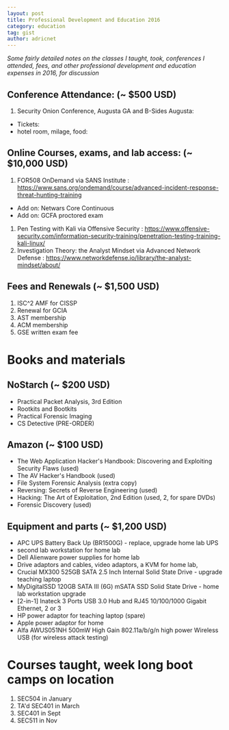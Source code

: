 ```yaml
---
layout: post
title: Professional Development and Education 2016
category: education
tag: gist
author: adricnet
---
```


_Some fairly detailed notes on the classes I taught, took, conferences I attended, fees, and other professional development and education expenses in 2016, for discussion_

Conference Attendance: (~ $500 USD) 
---

1. Security Onion Conference, Augusta GA and B-Sides Augusta:
  * Tickets: 
  * hotel room, milage, food: 

Online Courses, exams, and lab access: (~ $10,000 USD)
---

1. FOR508 OnDemand via SANS Institute : https://www.sans.org/ondemand/course/advanced-incident-response-threat-hunting-training
  * Add on: Netwars Core Continuous
  * Add on: GCFA proctored exam 
1. Pen Testing with Kali via Offensive Security : https://www.offensive-security.com/information-security-training/penetration-testing-training-kali-linux/
1. Investigation Theory: the Analyst Mindset via Advanced Network Defense : https://www.networkdefense.io/library/the-analyst-mindset/about/ 

Fees and Renewals (~ $1,500 USD)
---

1. ISC^2 AMF for CISSP
1. Renewal for GCIA
1. AST membership
1. ACM membership
1. GSE written exam fee

Books and materials
===

NoStarch (~ $200 USD)
---

*	Practical Packet Analysis, 3rd Edition
*	Rootkits and Bootkits
*	Practical Forensic Imaging
* CS Detective (PRE-ORDER)

Amazon (~ $100 USD)
---

* The Web Application Hacker's Handbook: Discovering and Exploiting Security Flaws (used)
* The AV Hacker's Handbook (used)
* File System Forensic Analysis (extra copy)
* Reversing: Secrets of Reverse Engineering (used)
* Hacking: The Art of Exploitation, 2nd Edition (used, 2, for spare DVDs)
* Forensic Discovery (used)

Equipment and parts (~ $1,200 USD)
---

* APC UPS Battery Back Up (BR1500G) - replace, upgrade home lab UPS
* second lab workstation for home lab
* Dell Alienware power supplies for home lab
* Drive adaptors and cables, video adaptors, a KVM for home lab, 
* Crucial MX300 525GB SATA 2.5 Inch Internal Solid State Drive - upgrade teaching laptop
* MyDigitalSSD 120GB SATA III (6G) mSATA SSD Solid State Drive - home lab workstation upgrade
* [2-in-1] Inateck 3 Ports USB 3.0 Hub and RJ45 10/100/1000 Gigabit Ethernet, 2 or 3
* HP power adaptor for teaching laptop (spare)
* Apple power adaptor for home
* Alfa AWUS051NH 500mW High Gain 802.11a/b/g/n high power Wireless USB (for wireless attack testing)

Courses taught, week long boot camps on location
===

1. SEC504 in January
1. TA'd SEC401 in March
1. SEC401 in Sept
1. SEC511 in Nov
